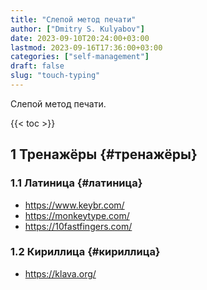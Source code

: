 ```yaml
---
title: "Слепой метод печати"
author: ["Dmitry S. Kulyabov"]
date: 2023-09-10T20:24:00+03:00
lastmod: 2023-09-16T17:36:00+03:00
categories: ["self-management"]
draft: false
slug: "touch-typing"
---
```


Слепой метод печати.

<!--more-->

{{< toc >}}


## <span class="section-num">1</span> Тренажёры {#тренажёры}


### <span class="section-num">1.1</span> Латиница {#латиница}

-   <https://www.keybr.com/>
-   <https://monkeytype.com/>
-   <https://10fastfingers.com/>


### <span class="section-num">1.2</span> Кириллица {#кириллица}

-   <https://klava.org/>
